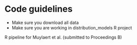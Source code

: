 # Code guidelines

* Make sure you download all data
* Make sure you are working in distribution_models R project

R pipeline for Muylaert et al. (submitted to Proceedings B)
